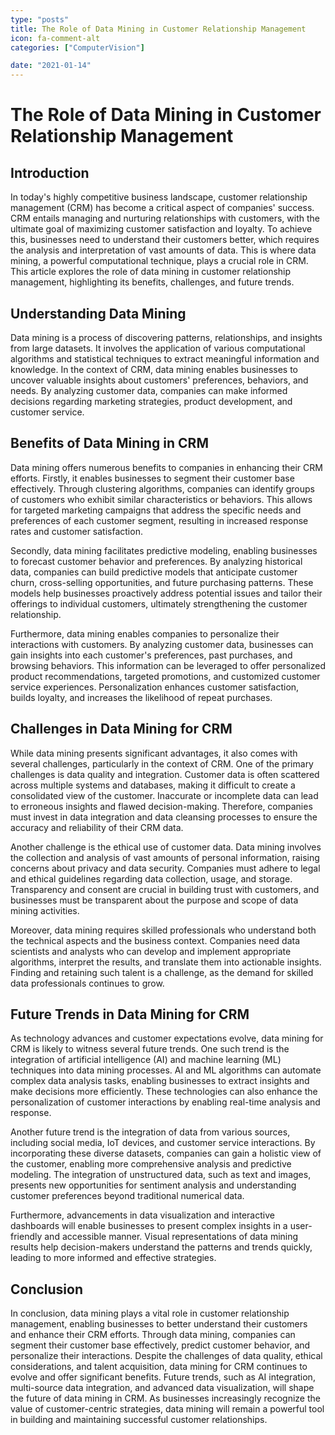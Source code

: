 ```yaml
---
type: "posts"
title: The Role of Data Mining in Customer Relationship Management
icon: fa-comment-alt
categories: ["ComputerVision"]

date: "2021-01-14"
---
```




# The Role of Data Mining in Customer Relationship Management

## Introduction

In today's highly competitive business landscape, customer relationship management (CRM) has become a critical aspect of companies' success. CRM entails managing and nurturing relationships with customers, with the ultimate goal of maximizing customer satisfaction and loyalty. To achieve this, businesses need to understand their customers better, which requires the analysis and interpretation of vast amounts of data. This is where data mining, a powerful computational technique, plays a crucial role in CRM. This article explores the role of data mining in customer relationship management, highlighting its benefits, challenges, and future trends.

## Understanding Data Mining

Data mining is a process of discovering patterns, relationships, and insights from large datasets. It involves the application of various computational algorithms and statistical techniques to extract meaningful information and knowledge. In the context of CRM, data mining enables businesses to uncover valuable insights about customers' preferences, behaviors, and needs. By analyzing customer data, companies can make informed decisions regarding marketing strategies, product development, and customer service.

## Benefits of Data Mining in CRM

Data mining offers numerous benefits to companies in enhancing their CRM efforts. Firstly, it enables businesses to segment their customer base effectively. Through clustering algorithms, companies can identify groups of customers who exhibit similar characteristics or behaviors. This allows for targeted marketing campaigns that address the specific needs and preferences of each customer segment, resulting in increased response rates and customer satisfaction.

Secondly, data mining facilitates predictive modeling, enabling businesses to forecast customer behavior and preferences. By analyzing historical data, companies can build predictive models that anticipate customer churn, cross-selling opportunities, and future purchasing patterns. These models help businesses proactively address potential issues and tailor their offerings to individual customers, ultimately strengthening the customer relationship.

Furthermore, data mining enables companies to personalize their interactions with customers. By analyzing customer data, businesses can gain insights into each customer's preferences, past purchases, and browsing behaviors. This information can be leveraged to offer personalized product recommendations, targeted promotions, and customized customer service experiences. Personalization enhances customer satisfaction, builds loyalty, and increases the likelihood of repeat purchases.

## Challenges in Data Mining for CRM

While data mining presents significant advantages, it also comes with several challenges, particularly in the context of CRM. One of the primary challenges is data quality and integration. Customer data is often scattered across multiple systems and databases, making it difficult to create a consolidated view of the customer. Inaccurate or incomplete data can lead to erroneous insights and flawed decision-making. Therefore, companies must invest in data integration and data cleansing processes to ensure the accuracy and reliability of their CRM data.

Another challenge is the ethical use of customer data. Data mining involves the collection and analysis of vast amounts of personal information, raising concerns about privacy and data security. Companies must adhere to legal and ethical guidelines regarding data collection, usage, and storage. Transparency and consent are crucial in building trust with customers, and businesses must be transparent about the purpose and scope of data mining activities.

Moreover, data mining requires skilled professionals who understand both the technical aspects and the business context. Companies need data scientists and analysts who can develop and implement appropriate algorithms, interpret the results, and translate them into actionable insights. Finding and retaining such talent is a challenge, as the demand for skilled data professionals continues to grow.

## Future Trends in Data Mining for CRM

As technology advances and customer expectations evolve, data mining for CRM is likely to witness several future trends. One such trend is the integration of artificial intelligence (AI) and machine learning (ML) techniques into data mining processes. AI and ML algorithms can automate complex data analysis tasks, enabling businesses to extract insights and make decisions more efficiently. These technologies can also enhance the personalization of customer interactions by enabling real-time analysis and response.

Another future trend is the integration of data from various sources, including social media, IoT devices, and customer service interactions. By incorporating these diverse datasets, companies can gain a holistic view of the customer, enabling more comprehensive analysis and predictive modeling. The integration of unstructured data, such as text and images, presents new opportunities for sentiment analysis and understanding customer preferences beyond traditional numerical data.

Furthermore, advancements in data visualization and interactive dashboards will enable businesses to present complex insights in a user-friendly and accessible manner. Visual representations of data mining results help decision-makers understand the patterns and trends quickly, leading to more informed and effective strategies.

## Conclusion

In conclusion, data mining plays a vital role in customer relationship management, enabling businesses to better understand their customers and enhance their CRM efforts. Through data mining, companies can segment their customer base effectively, predict customer behavior, and personalize their interactions. Despite the challenges of data quality, ethical considerations, and talent acquisition, data mining for CRM continues to evolve and offer significant benefits. Future trends, such as AI integration, multi-source data integration, and advanced data visualization, will shape the future of data mining in CRM. As businesses increasingly recognize the value of customer-centric strategies, data mining will remain a powerful tool in building and maintaining successful customer relationships.